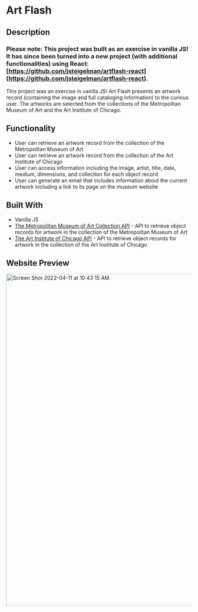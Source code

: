 # Art Flash

## Description

### Please note: This project was built as an exercise in vanilla JS! It has since been turned into a new project (with additional functionalities) using React: [https://github.com/jsteigelman/artflash-react](https://github.com/jsteigelman/artflash-react).

This project was an exercise in vanilla JS! Art Flash presents an artwork record (containing the image and full cataloging information) to the curious user. The artworks are selected from the collections of the Metropolitan Museum of Art and the Art Institute of Chicago.

## Functionality
* User can retrieve an artwork record from the collection of the Metropolitan Museum of Art
* User can retrieve an artwork record from the collection of the Art Institute of Chicago
* User can access information including the image, artist, title, date, medium, dimensions, and collection for each object record
* User can generate an email that includes information about the current artwork including a link to its page on the museum website

## Built With
* Vanilla JS
* [The Metropolitan Museum of Art Collection API](https://metmuseum.github.io/) - API to retrieve object records for artwork in the collection of the Metropolitan Museum of Art
* [The Art Institute of Chicago API](https://www.artic.edu/open-access/public-api) - API to retrieve object records for artwork in the collection of the Art Institute of Chicago

## Website Preview
<!-- <img width="900" alt="Preview" src="https://user-images.githubusercontent.com/65603938/160522530-c7692dde-3cd7-4a6d-8519-4fe402d7e023.png"> -->
<img width="900" alt="Screen Shot 2022-04-11 at 10 43 15 AM" src="https://user-images.githubusercontent.com/65603938/162764712-f539ba57-71b8-4d6e-8f92-f442dc0fe2d6.png">
